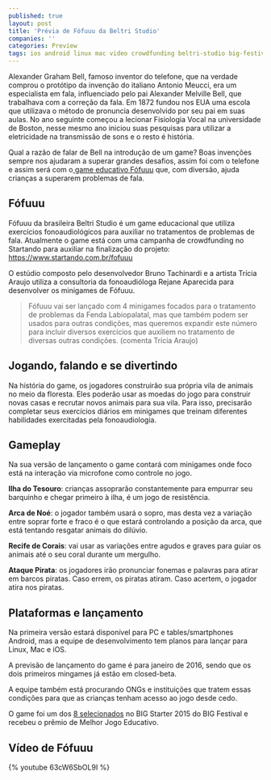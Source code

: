 ```yaml
---
published: true
layout: post
title: 'Prévia de Fófuuu da Beltri Studio'
companies: ''
categories: Preview
tags: ios android linux mac video crowdfunding beltri-studio big-festival evento big-starter pernambuco previa
---
```

Alexander Graham Bell, famoso inventor do telefone, que na verdade comprou o protótipo da invenção do italiano Antonio Meucci, era um especialista em fala, influenciado pelo pai Alexander Melville Bell, que trabalhava com a correção da fala. Em 1872 fundou nos EUA uma escola que utilizava o método de pronuncia desenvolvido por seu pai em suas aulas. No ano seguinte começou a lecionar Fisiologia Vocal na universidade de Boston, nesse mesmo ano iniciou suas pesquisas para  utilizar a eletricidade na transmissão de sons e o resto é história.

Qual a razão de falar de Bell na introdução de um game? Boas invenções sempre nos ajudaram a superar grandes desafios, assim foi com o telefone e assim será com o<a href="http://fofuuu.com/" target="_blank"> game educativo Fófuuu</a>
 que, com diversão, ajuda crianças a superarem problemas de fala.

## Fófuuu
Fófuuu da brasileira Beltri Studio é um game educacional que utiliza exercícios fonoaudiológicos para auxiliar no tratamentos de problemas de fala. Atualmente o game está com uma campanha de crowdfunding no Startando para auxiliar na finalização do projeto: <a href="https://www.startando.com.br/fofuuu" target="_blank">https://www.startando.com.br/fofuuu</a>


O estúdio composto pelo desenvolvedor Bruno Tachinardi e a artista Trícia Araujo utiliza a consultoria da fonoaudióloga Rejane Aparecida para desenvolver os minigames de Fófuuu.

> Fófuuu vai ser lançado com 4 minigames focados para o tratamento de problemas da Fenda Labiopalatal, mas que também podem ser usados para outras condições, mas queremos expandir este número para incluir diversos exercícios que auxiliem no tratamento de diversas outras condições. (comenta Tricia Araujo)




## Jogando, falando e se divertindo
Na história do game, os jogadores construirão sua própria vila de animais no meio da floresta. Eles poderão usar as moedas do jogo para construir novas casas e recrutar novos animais para sua vila. Para isso, precisarão completar seus exercícios diários em minigames que treinam diferentes habilidades exercitadas pela fonoaudiologia.

## Gameplay
Na sua versão de lançamento o game contará com minigames onde foco está na interação via microfone como controle no jogo. 

**Ilha do Tesouro**: crianças assoprarão constantemente para empurrar seu barquinho e chegar primeiro à ilha, é um jogo de resistência. 

<strong>Arca de Noé</strong>: o jogador também usará o sopro, mas desta vez a variação entre soprar forte e fraco é o que estará controlando a posição da arca, que está tentando resgatar animais do dilúvio. 

**Recife de Corais**: vai usar as variações entre agudos e graves para guiar os animais até o seu coral durante um mergulho. 

**Ataque Pirata**: os jogadores irão pronunciar fonemas e palavras para atirar em barcos piratas. Caso errem, os piratas atiram. Caso acertem, o jogador atira nos piratas.





## Plataformas e lançamento
Na primeira versão estará disponível para PC e tables/smartphones Android, mas a equipe de desenvolvimento tem planos para lançar para Linux, Mac e iOS.

A previsão de lançamento do game é para janeiro de 2016, sendo que os dois primeiros mingames já estão em closed-beta.

A equipe também está procurando ONGs e instituições que tratem essas condições para que as crianças tenham acesso ao jogo desde cedo.


O game foi um dos <a href="{{ site.baseurl }}/2015/06/09/conheca-os-games-selecionados-no-big-starter/">8 selecionados</a>
 no BIG Starter 2015 do BIG Festival e recebeu o prêmio de Melhor Jogo Educativo.

## Vídeo de Fófuuu
{% youtube 63cW6SbOL9I %}